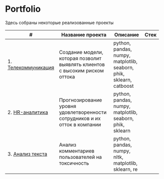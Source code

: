 # Portfolio
Здесь собраны некоторые реализованные проекты

| #  | Название проекта            | Описание             | Стек                      |
|----|------------------------------|----------------------|------------------------------|
|1. [Телекоммуникация](https://github.com/hundeadove/Portfolio/tree/main/Telecommunications)  | Создание модели, которая позволит выявлять клиентов с высоким риском оттока | python, pandas, numpy, matplotlib, seaborn, phik, sklearn, catboost
|2. [HR-аналитика](https://github.com/hundeadove/Portfolio/tree/main/HR%20analytics) |  Прогнозирование уровня удовлетворенности сотрудников и их отток в компании  | python, pandas, numpy, matplotlib, seaborn, phik, sklearn
|3. [Анализ текста](https://github.com/hundeadove/Portfolio/tree/main/Text%20Analysis) | Анализ комментариев пользователей на токсичность | python, pandas, numpy, nltk, matplotlib, sklearn, re



